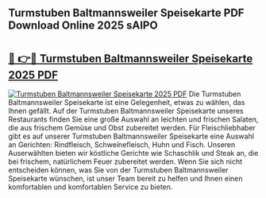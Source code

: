 ## Turmstuben Baltmannsweiler Speisekarte PDF Download Online 2025 sAIPO

# <h2><a href="http://gc61wri.nevu.top/?p=Turmstuben+Baltmannsweiler+Speisekarte">🔗 👉🔴 Turmstuben Baltmannsweiler Speisekarte 2025 PDF</a></h2>

[![Turmstuben Baltmannsweiler Speisekarte 2025 PDF](https://i.imgur.com/dBaPXMq.png)](http://gc61wri.nevu.top/?p=Turmstuben+Baltmannsweiler+Speisekarte)
Die Turmstuben Baltmannsweiler Speisekarte ist eine Gelegenheit, etwas zu wählen, das Ihnen gefällt. Auf der Turmstuben Baltmannsweiler Speisekarte unseres Restaurants finden Sie eine große Auswahl an leichten und frischen Salaten, die aus frischem Gemüse und Obst zubereitet werden. Für Fleischliebhaber gibt es auf unserer Turmstuben Baltmannsweiler Speisekarte eine Auswahl an Gerichten: Rindfleisch, Schweinefleisch, Huhn und Fisch. Unseren Auserwählten bieten wir köstliche Gerichte wie Schaschlik und Steak an, die bei frischem, natürlichem Feuer zubereitet werden. Wenn Sie sich nicht entscheiden können, was Sie von der Turmstuben Baltmannsweiler Speisekarte wünschen, ist unser Team bereit zu helfen und Ihnen einen komfortablen und komfortablen Service zu bieten.

